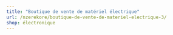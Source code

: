 ```yaml
---
title: "Boutique de vente de matériel électrique"
url: /nzerekore/boutique-de-vente-de-materiel-electrique-3/
shop: électronique
---
```

